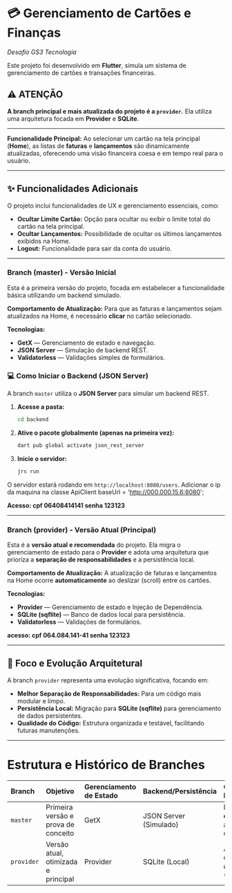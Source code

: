 # 💳 Gerenciamento de Cartões e Finanças

*Desafio GS3 Tecnologia*

Este projeto foi desenvolvido em **Flutter**, simula um sistema de gerenciamento de cartões e transações financeiras.

## ⚠️ ATENÇÃO

**A branch principal e mais atualizada do projeto é a `provider`.** Ela utiliza uma arquitetura focada em **Provider** e **SQLite**.

---


**Funcionalidade Principal:**
Ao selecionar um cartão na tela principal (**Home**), as listas de **faturas** e **lançamentos** são dinamicamente atualizadas, oferecendo uma visão financeira coesa e em tempo real para o usuário.

---
## ✨ Funcionalidades Adicionais

O projeto inclui funcionalidades de UX e gerenciamento essenciais, como:

* **Ocultar Limite Cartão:** Opção para ocultar ou exibir o limite total do cartão na tela principal.
* **Ocultar Lançamentos:** Possibilidade de ocultar os últimos lançamentos exibidos na Home.
* **Logout:** Funcionalidade para sair da conta do usuário.

---



### Branch (master) - Versão Inicial

Esta é a primeira versão do projeto, focada em estabelecer a funcionalidade básica utilizando um backend simulado.

**Comportamento de Atualização:**
Para que as faturas e lançamentos sejam atualizados na Home, é necessário **clicar** no cartão selecionado.

**Tecnologias:**
- **GetX** — Gerenciamento de estado e navegação.
- **JSON Server** — Simulação de backend REST.
- **Validatorless** — Validações simples de formulários.

### 💻 Como Iniciar o Backend (JSON Server)

A branch `master` utiliza o **JSON Server** para simular um backend REST.

1.  **Acesse a pasta:**
    ```bash
    cd backend
    ```
2.  **Ative o pacote globalmente (apenas na primeira vez):**
    ```bash
    dart pub global activate json_rest_server
    ```
3.  **Inicie o servidor:**
    ```bash
    jrs run
    ```
O servidor estará rodando em `http://localhost:8080/users`.
Adicionar o ip da maquina na classe ApiClient baseUrl = 'http://000.000.15.6:8080';

**Acesso: cpf 06408414141  senha 123123**

---

### Branch (provider) - Versão Atual (Principal)

Esta é a **versão atual e recomendada** do projeto. Ela migra o gerenciamento de estado para o **Provider** e adota uma arquitetura que prioriza a **separação de responsabilidades** e a persistência local.

**Comportamento de Atualização:**
A atualização de faturas e lançamentos na Home ocorre **automaticamente** ao deslizar (scroll) entre os cartões.

**Tecnologias:**
- **Provider** — Gerenciamento de estado e Injeção de Dependência.
- **SQLite (sqflite)** — Banco de dados local para persistência.
- **Validatorless** — Validações de formulários.
  
**acesso: cpf 064.084.141-41  senha 123123**

---

## 🚀 Foco e Evolução Arquitetural

A branch `provider` representa uma evolução significativa, focando em:

* **Melhor Separação de Responsabilidades:** Para um código mais modular e limpo.
* **Persistência Local:** Migração para **SQLite (sqflite)** para gerenciamento de dados persistentes.
* **Qualidade do Código:** Estrutura organizada e testável, facilitando futuras manutenções.

---

# Estrutura e Histórico de Branches

| Branch | Objetivo | Gerenciamento de Estado | Backend/Persistência | Observação Principal |
| :--- | :--- | :--- | :--- | :--- |
| `master` | Primeira versão e prova de conceito | GetX | JSON Server (Simulado) | Requer **clique** para atualização de faturas. |
| `provider` | Versão atual, otimizada e principal | Provider | SQLite (Local) | Atualização de faturas **automática** (Scroll). |
